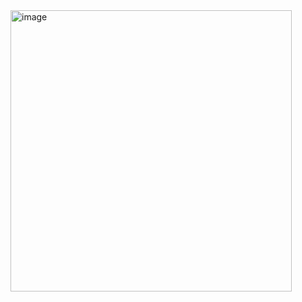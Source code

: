 <img width="450" alt="image" src="https://github.com/user-attachments/assets/6c470230-b61b-4917-90f6-38dbcde9d538" />

